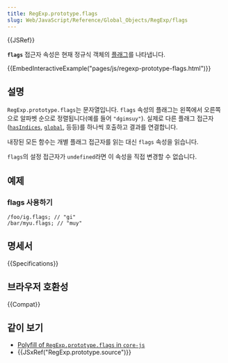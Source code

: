 ```yaml
---
title: RegExp.prototype.flags
slug: Web/JavaScript/Reference/Global_Objects/RegExp/flags
---
```


{{JSRef}}

**`flags`** 접근자 속성은 현재 정규식 객체의 [플래그](/ko/docs/Web/JavaScript/Guide/Regular_Expressions#advanced_searching_with_flags)를 나타냅니다.

{{EmbedInteractiveExample("pages/js/regexp-prototype-flags.html")}}

## 설명

`RegExp.prototype.flags`는 문자열입니다. `flags` 속성의 플래그는 왼쪽에서 오른쪽으로 알파벳 순으로 정렬됩니다(예를 들어 `"dgimsuy"`). 실제로 다른 플래그 접근자([`hasIndices`](/ko/docs/Web/JavaScript/Reference/Global_Objects/RegExp/hasIndices), [`global`](/ko/docs/Web/JavaScript/Reference/Global_Objects/RegExp/global), 등등)를 하나씩 호출하고 결과를 연결합니다.

내장된 모든 함수는 개별 플래그 접근자를 읽는 대신 `flags` 속성을 읽습니다.

`flags`의 설정 접근자가 `undefined`라면 이 속성을 직접 변경할 수 없습니다.

## 예제

### flags 사용하기

```js-nolint
/foo/ig.flags; // "gi"
/bar/myu.flags; // "muy"
```

## 명세서

{{Specifications}}

## 브라우저 호환성

{{Compat}}

## 같이 보기

- [Polyfill of `RegExp.prototype.flags` in `core-js`](https://github.com/zloirock/core-js#ecmascript-string-and-regexp)
- {{JSxRef("RegExp.prototype.source")}}

